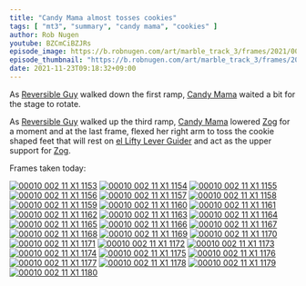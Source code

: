 ```yaml
---
title: "Candy Mama almost tosses cookies"
tags: [ "mt3", "summary", "candy mama", "cookies" ]
author: Rob Nugen
youtube: BZCmCiBZJRs
episode_image: https://b.robnugen.com/art/marble_track_3/frames/2021/00010_002_11_X1_1180.jpg
episode_thumbnail: "https://b.robnugen.com/art/marble_track_3/frames/2021/thumbs/00010_002_11_X1_1180.jpg"
date: 2021-11-23T09:18:32+09:00
---
```


As [Reversible Guy](/workers/reversible/) walked down the first ramp,
[Candy Mama](/workers/candy_mama/) waited a bit for the stage to rotate.

As [Reversible Guy](/workers/reversible/) walked up the third ramp,
[Candy Mama](/workers/candy_mama/) lowered [Zog](/parts/zog/) for a
moment and at the last frame, flexed her right arm to toss the
cookie shaped feet that will rest on
[el Lifty Lever Guider](/parts/el-lifty-lever-guider/)
and act as the upper support for [Zog](/parts/zog/).

Frames taken today:

[![00010 002 11 X1 1153](//b.robnugen.com/art/marble_track_3/frames/2021/thumbs/00010_002_11_X1_1153.jpg)](//b.robnugen.com/art/marble_track_3/frames/2021/00010_002_11_X1_1153.jpg)
[![00010 002 11 X1 1154](//b.robnugen.com/art/marble_track_3/frames/2021/thumbs/00010_002_11_X1_1154.jpg)](//b.robnugen.com/art/marble_track_3/frames/2021/00010_002_11_X1_1154.jpg)
[![00010 002 11 X1 1155](//b.robnugen.com/art/marble_track_3/frames/2021/thumbs/00010_002_11_X1_1155.jpg)](//b.robnugen.com/art/marble_track_3/frames/2021/00010_002_11_X1_1155.jpg)
[![00010 002 11 X1 1156](//b.robnugen.com/art/marble_track_3/frames/2021/thumbs/00010_002_11_X1_1156.jpg)](//b.robnugen.com/art/marble_track_3/frames/2021/00010_002_11_X1_1156.jpg)
[![00010 002 11 X1 1157](//b.robnugen.com/art/marble_track_3/frames/2021/thumbs/00010_002_11_X1_1157.jpg)](//b.robnugen.com/art/marble_track_3/frames/2021/00010_002_11_X1_1157.jpg)
[![00010 002 11 X1 1158](//b.robnugen.com/art/marble_track_3/frames/2021/thumbs/00010_002_11_X1_1158.jpg)](//b.robnugen.com/art/marble_track_3/frames/2021/00010_002_11_X1_1158.jpg)
[![00010 002 11 X1 1159](//b.robnugen.com/art/marble_track_3/frames/2021/thumbs/00010_002_11_X1_1159.jpg)](//b.robnugen.com/art/marble_track_3/frames/2021/00010_002_11_X1_1159.jpg)
[![00010 002 11 X1 1160](//b.robnugen.com/art/marble_track_3/frames/2021/thumbs/00010_002_11_X1_1160.jpg)](//b.robnugen.com/art/marble_track_3/frames/2021/00010_002_11_X1_1160.jpg)
[![00010 002 11 X1 1161](//b.robnugen.com/art/marble_track_3/frames/2021/thumbs/00010_002_11_X1_1161.jpg)](//b.robnugen.com/art/marble_track_3/frames/2021/00010_002_11_X1_1161.jpg)
[![00010 002 11 X1 1162](//b.robnugen.com/art/marble_track_3/frames/2021/thumbs/00010_002_11_X1_1162.jpg)](//b.robnugen.com/art/marble_track_3/frames/2021/00010_002_11_X1_1162.jpg)
[![00010 002 11 X1 1163](//b.robnugen.com/art/marble_track_3/frames/2021/thumbs/00010_002_11_X1_1163.jpg)](//b.robnugen.com/art/marble_track_3/frames/2021/00010_002_11_X1_1163.jpg)
[![00010 002 11 X1 1164](//b.robnugen.com/art/marble_track_3/frames/2021/thumbs/00010_002_11_X1_1164.jpg)](//b.robnugen.com/art/marble_track_3/frames/2021/00010_002_11_X1_1164.jpg)
[![00010 002 11 X1 1165](//b.robnugen.com/art/marble_track_3/frames/2021/thumbs/00010_002_11_X1_1165.jpg)](//b.robnugen.com/art/marble_track_3/frames/2021/00010_002_11_X1_1165.jpg)
[![00010 002 11 X1 1166](//b.robnugen.com/art/marble_track_3/frames/2021/thumbs/00010_002_11_X1_1166.jpg)](//b.robnugen.com/art/marble_track_3/frames/2021/00010_002_11_X1_1166.jpg)
[![00010 002 11 X1 1167](//b.robnugen.com/art/marble_track_3/frames/2021/thumbs/00010_002_11_X1_1167.jpg)](//b.robnugen.com/art/marble_track_3/frames/2021/00010_002_11_X1_1167.jpg)
[![00010 002 11 X1 1168](//b.robnugen.com/art/marble_track_3/frames/2021/thumbs/00010_002_11_X1_1168.jpg)](//b.robnugen.com/art/marble_track_3/frames/2021/00010_002_11_X1_1168.jpg)
[![00010 002 11 X1 1169](//b.robnugen.com/art/marble_track_3/frames/2021/thumbs/00010_002_11_X1_1169.jpg)](//b.robnugen.com/art/marble_track_3/frames/2021/00010_002_11_X1_1169.jpg)
[![00010 002 11 X1 1170](//b.robnugen.com/art/marble_track_3/frames/2021/thumbs/00010_002_11_X1_1170.jpg)](//b.robnugen.com/art/marble_track_3/frames/2021/00010_002_11_X1_1170.jpg)
[![00010 002 11 X1 1171](//b.robnugen.com/art/marble_track_3/frames/2021/thumbs/00010_002_11_X1_1171.jpg)](//b.robnugen.com/art/marble_track_3/frames/2021/00010_002_11_X1_1171.jpg)
[![00010 002 11 X1 1172](//b.robnugen.com/art/marble_track_3/frames/2021/thumbs/00010_002_11_X1_1172.jpg)](//b.robnugen.com/art/marble_track_3/frames/2021/00010_002_11_X1_1172.jpg)
[![00010 002 11 X1 1173](//b.robnugen.com/art/marble_track_3/frames/2021/thumbs/00010_002_11_X1_1173.jpg)](//b.robnugen.com/art/marble_track_3/frames/2021/00010_002_11_X1_1173.jpg)
[![00010 002 11 X1 1174](//b.robnugen.com/art/marble_track_3/frames/2021/thumbs/00010_002_11_X1_1174.jpg)](//b.robnugen.com/art/marble_track_3/frames/2021/00010_002_11_X1_1174.jpg)
[![00010 002 11 X1 1175](//b.robnugen.com/art/marble_track_3/frames/2021/thumbs/00010_002_11_X1_1175.jpg)](//b.robnugen.com/art/marble_track_3/frames/2021/00010_002_11_X1_1175.jpg)
[![00010 002 11 X1 1176](//b.robnugen.com/art/marble_track_3/frames/2021/thumbs/00010_002_11_X1_1176.jpg)](//b.robnugen.com/art/marble_track_3/frames/2021/00010_002_11_X1_1176.jpg)
[![00010 002 11 X1 1177](//b.robnugen.com/art/marble_track_3/frames/2021/thumbs/00010_002_11_X1_1177.jpg)](//b.robnugen.com/art/marble_track_3/frames/2021/00010_002_11_X1_1177.jpg)
[![00010 002 11 X1 1178](//b.robnugen.com/art/marble_track_3/frames/2021/thumbs/00010_002_11_X1_1178.jpg)](//b.robnugen.com/art/marble_track_3/frames/2021/00010_002_11_X1_1178.jpg)
[![00010 002 11 X1 1179](//b.robnugen.com/art/marble_track_3/frames/2021/thumbs/00010_002_11_X1_1179.jpg)](//b.robnugen.com/art/marble_track_3/frames/2021/00010_002_11_X1_1179.jpg)
[![00010 002 11 X1 1180](//b.robnugen.com/art/marble_track_3/frames/2021/thumbs/00010_002_11_X1_1180.jpg)](//b.robnugen.com/art/marble_track_3/frames/2021/00010_002_11_X1_1180.jpg)
